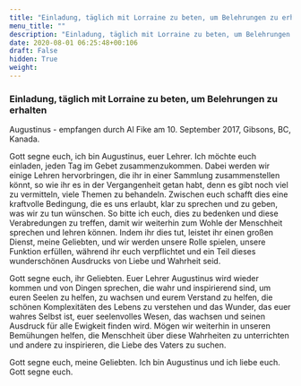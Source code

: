 ```yaml
---
title: "Einladung, täglich mit Lorraine zu beten, um Belehrungen zu erhalten"
menu_title: ""
description: "Einladung, täglich mit Lorraine zu beten, um Belehrungen zu erhalten"
date: 2020-08-01 06:25:48+00:106
draft: False
hidden: True
weight:
---
```

### Einladung, täglich mit Lorraine zu beten, um Belehrungen zu erhalten

Augustinus - empfangen durch Al Fike am 10. September 2017, Gibsons, BC, Kanada.

Gott segne euch, ich bin Augustinus, euer Lehrer. Ich möchte euch einladen, jeden Tag im Gebet zusammenzukommen. Dabei werden wir einige Lehren hervorbringen, die ihr in einer Sammlung zusammenstellen könnt, so wie ihr es in der Vergangenheit getan habt, denn es gibt noch viel zu vermitteln, viele Themen zu behandeln. Zwischen euch schafft dies eine kraftvolle Bedingung, die es uns erlaubt, klar zu sprechen und zu geben, was wir zu tun wünschen. So bitte ich euch, dies zu bedenken und diese Verabredungen zu treffen, damit wir weiterhin zum Wohle der Menschheit sprechen und lehren können. Indem ihr dies tut, leistet ihr einen großen Dienst, meine Geliebten, und wir werden unsere Rolle spielen, unsere Funktion erfüllen, während ihr euch verpflichtet und ein Teil dieses wunderschönen Ausdrucks von Liebe und Wahrheit seid.

Gott segne euch, ihr Geliebten. Euer Lehrer Augustinus wird wieder kommen und von Dingen sprechen, die wahr und inspirierend sind, um euren Seelen zu helfen, zu wachsen und eurem Verstand zu helfen, die schönen Komplexitäten des Lebens zu verstehen und das Wunder, das euer wahres Selbst ist, euer seelenvolles Wesen, das wachsen und seinen Ausdruck für alle Ewigkeit finden wird. Mögen wir weiterhin in unseren Bemühungen helfen, die Menschheit über diese Wahrheiten zu unterrichten und andere zu inspirieren, die Liebe des Vaters zu suchen.

Gott segne euch, meine Geliebten. Ich bin Augustinus und ich liebe euch. Gott segne euch.
